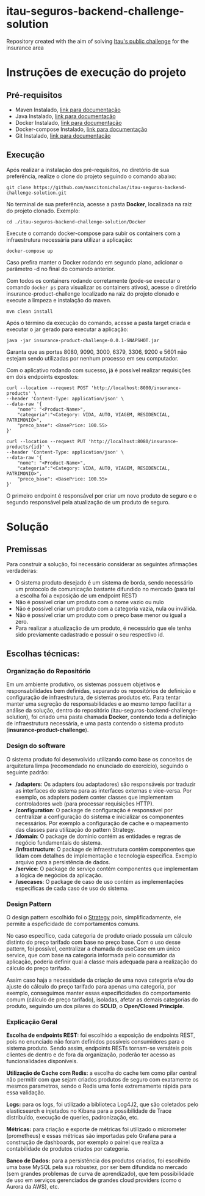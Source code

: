 # itau-seguros-backend-challenge-solution
Repository created with the aim of solving [Itau's public challenge](https://github.com/itausegdev/backend-challenge) for the insurance area

# Instruções de execução do projeto

## Pré-requisitos
- Maven Instalado, [link para documentação](https://maven.apache.org/install.html)
- Java Instalado, [link para documentação](https://www.oracle.com/br/java/technologies/downloads/)
- Docker Instalado, [link para documentação](https://docs.docker.com/get-docker/)
- Docker-compose Instalado, [link para documentação](https://docs.docker.com/compose/install/)
- Git Instalado, [link para documentação](https://git-scm.com/book/pt-br/v2/Começando-Instalando-o-Git)

## Execução
Após realizar a instalação dos pré-requisitos, no diretório de sua preferência, realize o clone do projeto seguindo o comando abaixo:
```
git clone https://github.com/nascitonicholas/itau-seguros-backend-challenge-solution.git
```
No terminal de sua preferência, acesse a pasta **Docker**, localizada na raiz do projeto clonado. Exemplo:
```
cd ./itau-seguros-backend-challenge-solution/Docker
```
Execute o comando docker-compose para subir os containers com a infraestrutura necessária para utilizar a aplicação:
```
docker-compose up
```
Caso prefira manter o Docker rodando em segundo plano, adicionar o parâmetro -d no final do comando anterior. 

Com todos os containers rodando corretamente (pode-se executar o comando ``docker ps`` para visualizar os containers ativos),
acesse o diretório insurance-product-challenge localizado na raiz do projeto clonado e execute a limpeza e instalação do maven.
```
mvn clean install
```
Após o término da execução do comando, acesse a pasta target criada e executar
o jar gerado para executar a aplicação:
```
java -jar insurance-product-challenge-0.0.1-SNAPSHOT.jar
```
Garanta que as portas 8080, 9090, 3000, 6379, 3306, 9200 e 5601 não estejam sendo utilizadas por nenhum processo em seu computador.

Com o aplicativo rodando com sucesso, já é possível realizar requisições em dois endpoints expostos:
````shell
curl --location --request POST 'http://localhost:8080/insurance-products' \
--header 'Content-Type: application/json' \
--data-raw '{
    "nome": "<Product-Name>",
    "categoria":"<Category: VIDA, AUTO, VIAGEM, RESIDENCIAL, PATRIMONIO>",
    "preco_base": <BasePrice: 100.55>
}'
````
````shell
curl --location --request PUT 'http://localhost:8080/insurance-products/{id}' \
--header 'Content-Type: application/json' \
--data-raw '{
    "nome": "<Product-Name>",
    "categoria":"<Category: VIDA, AUTO, VIAGEM, RESIDENCIAL, PATRIMONIO>",
    "preco_base": <BasePrice: 100.55>
}'
````
O primeiro endpoint é responsável por criar um novo produto de seguro e o segundo
responsável pela atualização de um produto de seguro.

# Solução

## Premissas
Para construir a solução, foi necessário considerar as seguintes afirmações verdadeiras:
- O sistema produto desejado é um sistema de borda, sendo necessário um protocolo de comunicação
bastante difundido no mercado (para tal a escolha foi a exposição de um endpoint REST)
- Não é possível criar um produto com o nome vazio ou nulo
- Não é possível criar um produto com a categoria vazia, nula ou inválida.
- Não é possível criar um produto com o preço base menor ou igual a zero.
- Para realizar a atualização de um produto, é necessário que ele tenha sido previamente
cadastrado e possuir o seu respectivo id.

## Escolhas técnicas:

### Organização do Repositório
Em um ambiente produtivo, os sistemas possuem objetivos e responsabilidades bem definidas,
separando os repositórios de definição e configuração de infraestrutura,
de sistemas produtos etc. Para tentar manter uma segreção de responsabilidades e ao mesmo tempo
facilitar a análise da solução, dentro do repositório (itau-seguros-backend-challenge-solution),
foi criado uma pasta chamada **Docker**, contendo toda a definição de infraestrutura necessária,
e uma pasta contendo o sistema produto (**insurance-product-challenge**).

### Design do software
O sistema produto foi desenvolvido utilizando como base os conceitos de arquitetura limpa
(recomendado no enunciado do exercício), seguindo o seguinte padrão:
- **/adapters**: Os adapters (ou adaptadores) são responsáveis por traduzir as interfaces do sistema para as interfaces externas e vice-versa.
  Por exemplo, os adapters podem conter classes que implementam controladores web (para processar requisições HTTP).
- **/configuration**: O package de configuração é responsável por centralizar a configuração do sistema e inicializar os componentes necessários.
Por exemplo a configuração de cache e o mapeamento das classes para utilização do pattern Strategy.
- **/domain**: O package de domínio contém as entidades e regras de negócio fundamentais do sistema.
- **/infrastructure**: O package de infraestrutura contém componentes que lidam com detalhes de implementação e tecnologia específica.
Exemplo arquivo para a persistência de dados.
- **/service**: O package de serviço contém componentes que implementam a lógica de negócios da aplicação.
- **/usecases**: O package de caso de uso contém as implementações específicas de cada caso de uso do sistema.

### Design Pattern
O design pattern escolhido foi o [Strategy](https://refactoring.guru/pt-br/design-patterns/strategy) pois, simplificadamente, ele
permite a espeficidade de comportamentos comuns. 

No caso específico, cada categoria
de produto criado possuía um cálculo distinto do preço tarifado com base no preço base.
Com o uso desse pattern, foi possível, centralizar a chamada do useCase em um único service, que com base na categoria informada pelo consumidor da aplicação,
poderia definir qual a classe mais adequada para a realização do cálculo do preço tarifado.

Assim caso haja a necessidade da criação de uma nova categoria e/ou do ajuste do cálculo do preço tarifado para apenas uma categoria, por exemplo,
conseguimos manter essas especificidades do comportamento comum (cálculo de preço tarifado), isoladas,
afetar as demais categorias do produto, seguindo um dos pilares do **SOLID**, o **Open/Closed Principle**.

### Explicação Geral

**Escolha de endpoints REST:** foi escolhido a exposição de endpoints REST, pois
no enunciado não foram definidos possíveis consumidores para o sistema produto.
Sendo assim, endpoints RESTs tornam-se versáteis pois clientes de dentro e de fora da organização,
poderão ter acesso as funcionalidades disponíveis.

**Utilização de Cache com Redis:** a escolha do cache tem como pilar central não permitir com que sejam criados produtos de seguro
com exatamente os mesmos parametros, sendo o Redis uma fonte extremamente rápida para essa validação.

**Logs:** para os logs, foi utilizado a biblioteca Log4J2, que são coletados pelo elasticsearch
e injetados no Kibana para a possibilidade de Trace distribuído, execução de queries, padronização, etc.

**Métricas:** para criação e exporte de métricas foi utilizado o micrometer (prometheus) e essas
métricas são importadas pelo Grafana para a construção de dashboards, por exemplo o
painel que realiza a contabilidade de produtos criados por categoria.

**Banco de Dados:** para a persistência dos produtos criados, foi escolhido uma base MySQL
pela sua robustez, por ser bem difundida no mercado (sem grandes problemas de curva de aprendizado),
que tem possibilidade de uso em serviços gerenciados de grandes cloud providers (como o Aurora da AWS), etc.

